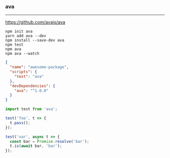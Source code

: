 ### ava
---
https://github.com/avajs/ava

```
npm init ava
yarn add ava --dev
npm install --save-dev ava
npm test
npm ava
npm ava --watch
```

```json
{
  "name": "awesome-package",
  "scripts": {
    "test": "ava"
  },
  "devDependencies": {
    "ava": "^1.0.0"
  }
}
```

```js
import test from 'ava';

test('foo', t => {
  t.pass();
});

test('var', async t => {
  const bar = Promise.resolve('bar');
  t.is(await bar, 'bar');
});


```


